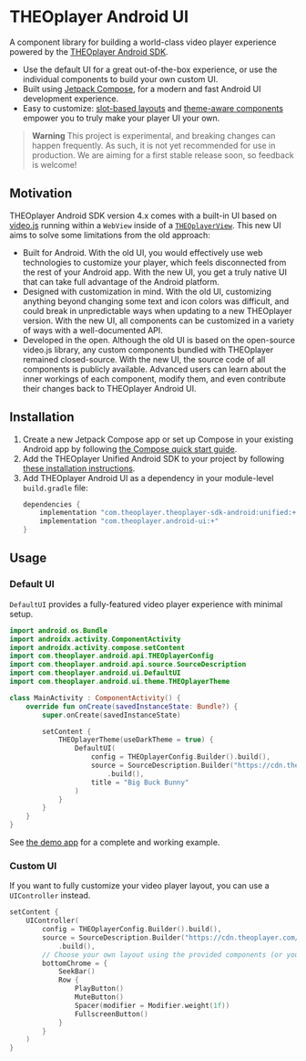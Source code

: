 # THEOplayer Android UI

A component library for building a world-class video player experience powered by the [THEOplayer Android SDK](https://www.theoplayer.com/product/theoplayer).

- Use the default UI for a great out-of-the-box experience, or use the individual components to build your own custom UI.
- Built using [Jetpack Compose](https://developer.android.com/jetpack/compose), for a modern and fast Android UI development experience.
- Easy to customize: [slot-based layouts](https://developer.android.com/jetpack/compose/layouts/basics#slot-based-layouts) and [theme-aware components](https://developer.android.com/jetpack/compose/designsystems/custom) empower you to truly make your player UI your own.

> **Warning**
> This project is experimental, and breaking changes can happen frequently. As such, it is not yet recommended for use in production. We are aiming for a first stable release soon, so feedback is welcome!

## Motivation

THEOplayer Android SDK version 4.x comes with a built-in UI based on [video.js](https://github.com/videojs/video.js) running within a `WebView` inside of a [`THEOplayerView`](https://docs.theoplayer.com/api-reference/android/com/theoplayer/android/api/THEOplayerView.html). This new UI aims to solve some limitations from the old approach:

- Built for Android. With the old UI, you would effectively use web technologies to customize your player, which feels disconnected from the rest of your Android app. With the new UI, you get a truly native UI that can take full advantage of the Android platform.
- Designed with customization in mind. With the old UI, customizing anything beyond changing some text and icon colors was difficult, and could break in unpredictable ways when updating to a new THEOplayer version. With the new UI, all components can be customized in a variety of ways with a well-documented API.
- Developed in the open. Although the old UI is based on the open-source video.js library, any custom components bundled with THEOplayer remained closed-source. With the new UI, the source code of all components is publicly available. Advanced users can learn about the inner workings of each component, modify them, and even contribute their changes back to THEOplayer Android UI.

## Installation

1. Create a new Jetpack Compose app or set up Compose in your existing Android app by following [the Compose quick start guide](https://developer.android.com/jetpack/compose/setup).
1. Add the THEOplayer Unified Android SDK to your project by following [these installation instructions](https://github.com/THEOplayer/theoplayer-sdk-android#installation).
1. Add THEOplayer Android UI as a dependency in your module-level `build.gradle` file:
   ```groovy
   dependencies {
       implementation "com.theoplayer.theoplayer-sdk-android:unified:+"
       implementation "com.theoplayer.android-ui:+"
   }
   ```

## Usage

### Default UI

`DefaultUI` provides a fully-featured video player experience with minimal setup.

```kotlin
import android.os.Bundle
import androidx.activity.ComponentActivity
import androidx.activity.compose.setContent
import com.theoplayer.android.api.THEOplayerConfig
import com.theoplayer.android.api.source.SourceDescription
import com.theoplayer.android.ui.DefaultUI
import com.theoplayer.android.ui.theme.THEOplayerTheme

class MainActivity : ComponentActivity() {
    override fun onCreate(savedInstanceState: Bundle?) {
        super.onCreate(savedInstanceState)

        setContent {
            THEOplayerTheme(useDarkTheme = true) {
                DefaultUI(
                    config = THEOplayerConfig.Builder().build(),
                    source = SourceDescription.Builder("https://cdn.theoplayer.com/video/big_buck_bunny/big_buck_bunny.m3u8")
                        .build(),
                    title = "Big Buck Bunny"
                )
            }
        }
    }
}
```

See [the demo app](app/src/main/java/com/theoplayer/android/ui/demo/MainActivity.kt) for a complete and working example.

### Custom UI

If you want to fully customize your video player layout, you can use a `UIController` instead.

```kotlin
setContent {
    UIController(
        config = THEOplayerConfig.Builder().build(),
        source = SourceDescription.Builder("https://cdn.theoplayer.com/video/big_buck_bunny/big_buck_bunny.m3u8")
            .build(),
        // Choose your own layout using the provided components (or your own!)
        bottomChrome = {
            SeekBar()
            Row {
                PlayButton()
                MuteButton()
                Spacer(modifier = Modifier.weight(1f))
                FullscreenButton()
            }
        }
    )
}
```
